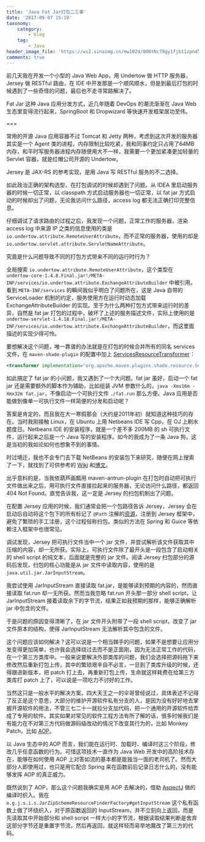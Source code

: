```yaml
---
title: 'Java Fat Jar打包二三事'
date: '2017-09-07 15:18'
taxonomy:
    category:
        - blog
    tag:
        - Java
header_image_file: 'https://ws2.sinaimg.cn/mw1024/006tNc79gy1fjb11zpnd5j30i206v0t6.jpg'
comments: true
---
```


前几天我在开发一个小型的 Java Web App，用 Undertow 做 HTTP 服务器，Jersey 做 RESTful 路由，在 IDE 中开发那是一个顺风顺水，但是到最后打包的时候遇到了一些奇怪的问题，最后也不走寻常路解决了。

Fat Jar 这种 Java 应用分发方式，近几年随着 DevOps 的潮流渐渐在 Java Web 生态里变得流行起来，SpringBoot 和 Dropwizard 等快速开发框架居功至伟。

===

常用的开源 Java 应用容器不过 Tomcat 和 Jetty 两种，考虑到这次开发的服务器其实是一个 Agent 类的进程，内存限制比较吃紧，我和同事约定只占用了64MB 内存，和平时写服务器进程内存随便用大不一样，我需要一个更加紧凑更加轻量的 Servlet 容器，就是红帽公司开源的 Undertow。

Jersey 是 JAX-RS 的参考实现，是用 Java 写 RESTful 服务的不二选择。

如此政治正确的架构选型，在打包调试的时候却遇到了问题。从 IDEA 里启动服务器的时候一切正常，以 classpath 方式启动服务器也一切正常，以 fat jar 方式启动的时候却出了问题，无论我访问什么路径，access log 都无法正确打印完整信息。

仔细调试了请求路由的过程之后，我发现一个问题，正常工作的服务器，渲染 access log 中来源 IP 之类的信息使用的类是 `io.undertow.attribute.RemoteUserAttribute`，而不正常的服务器，使用的却是 `io.undertow.servlet.attribute.ServletNameAttribute`。

究竟是什么问题导致不同的打包方式带来不同的运行时行为？

全局搜索 `io.undertow.attribute.RemoteUserAttribute`，这个类型在 `undertow-core-1.4.8.Final.jar!/META-INF/services/io.undertow.attribute.ExchangeAttributeBuilder` 中被引用。看到 `META-INF/services` 的瞬间我似乎明白了问题所在，这是 Java 自带的 ServiceLoader 机制的约定，服务使用方在运行时动态加载 ExchangeAttributeBuilder 的实现。至于为什么两种打包方式带来运行时的差异，自然是 fat jar 打包的过程中，破坏了上述的服务描述文件，实际上使用的是 `undertow-servlet-1.4.18.Final.jar!/META-INF/services/io.undertow.attribute.ExchangeAttributeBuilder`，而这里面描述的实现少得可怜。

要想解决这个问题，唯一靠谱的办法就是在打包的时候合并所有的同名 services 文件，在 `maven-shade-plugin` 的配置中加上 [ServicesResourceTransformer][1]：

```xml
<transformer implementation="org.apache.maven.plugins.shade.resource.ServicesResourceTransformer" />
```

如此搞定了 fat jar 的小问题，我又遇到了一个大问题。fat jar 虽好，启动一个 fat jar 还是需要额外的脚本作为辅助，比如组装 JVM 参数什么的，`java -Xms16m -Xmx32m fat.jar`，不像启动一个可执行文件 `./fat.run` 那么方便。Java 应用是否能做到像单一可执行文件一样简便的分发和启动呢？

答案是肯定的，而且我在大一寒假那会（大约是2011年初）就知道这种技巧的存在。当时我刚接触 Linux，在 Ubuntu 上用 Netbeans IDE 写 Cpp，在 OJ 上刷水题度日。Netbeans IDE 的安装程序，就是一个差不多 200MB 的 sh 可执行文件，运行起来之后是一个 Java 写的安装程序。如今的我成为了一条 Java 狗，这是当初的我如论如何也想象不到的事情。

时过境迁，我也不会专门去下载 NetBeans 的安装包下来研究，随便在网上搜索了一下，就找到了可供参考的 [Wiki][2] 和[博文][3]。

出乎意料的是，当我依葫芦画瓢用 maven-antrun-plugin 在打包时自动把可执行文件做出来之后，用可执行文件直接拉起来的服务器，无论访问什么路径，都返回 404 Not Found。直觉告诉我，这一定是 Jersey 的扫包机制出了问题。

在配置 Jersey 应用的时候，我们通常会把一个包路径告诉 Jersey，Jersey 会在启动后自动将这个包下的所有标记了 `@Path` 注解的[资源][4]，注册到 Jersey 框架中，避免了繁琐的手工注册，这个过程俗称扫包。类似的方法在 Spring 和 Guice 等依赖注入框架中也很常见。

调试发现，Jersey 把可执行文件当中一个 jar 文件，并尝试解析该文件获取其中压缩的内容，却一无所获。实际上，可执行文件除了最开头是一段包含了启动相关的 shell script 的纯文本，后面就是完整的 jar 文件。阅读 Jersey 扫包部分的源码后发现，扫包的核心功能是从 jar 文件中读取内容，使用的是 `java.util.jar.JarInputStream`。

我尝试使用 JarInputStream 直接读取 fat.jar，是能够读到预期的内容的，然而直接读取 fat.run 却一无所获。然而当我忽略 fat.run 开头那一部分 shell script，让 JarInputStream 接着读取余下的字节流，结果正如我预期的那样，能够正确解析 jar 中包含的文件。

于是问题的原因变得清晰了，在 jar 文件开头附带了一段 shell script，改变了 jar 文件原本的结构，使得 JarInputStream 无法解析其中包含的文件。

这个问题应该如何解决？这可以说是一个相当棘手的问题，如果不是想要让应用分发变得更加简单，也许我会选择绕过去而不是正面刚，因为无法正常工作的代码，在一个第三方类库中。一般来说要解决外部类库的问题，我们会选择把源码拖下来修改然后重新打包上传，其中的繁琐艰辛自不必言，一旦到了类库升级的时候，还得跟进新版本，把 patch 打上去，再重新打包上传，生命就这样耗费在给第三方类库打 patch 上了，可以说是一项吃力不讨好的工作。

当然这只是一般水平的解决方案。四大天王之一的伞哥曾经说过，具体表述不记得了反正是这个意思，大部分的维护开源软件私有分支的人，是因为没有好好地去掌握开源软件的用法，不管三七二十一就拉分支加代码，把一个通用的开源软件给弄成了专用的软件。其实如果对常见的软件工程方法有所了解的话，很多时候我们是有能力在不对第三方代码做源码级改动的情况下改变其行为的，比如 Monkey Patch，比如 [AOP][5]。

以 Java 生态中的 AOP 而言，我们能在运行时、加载时、编译时这三个阶段，修改几乎任意函数的行为。可惜这项技术一直作为 Java Web 开发中的高阶技术存在，能够在如何使用 AOP 上对答如流的基本都是能独当一面的老司机了。然而大部分人即使用过，也只是用它配合 Spring 来在函数前后记录日志什么的，没有能够发挥 AOP 的真正威力。

既然说到了 AOP，那么这个问题我确实是用 AOP 去解决的，借助 [AspectJ][6] 做的编译时织入。我在 `o.g.j.s.i.s.JarZipSchemeResourceFinderFactory#getInputStream` 这个私有函数上做了环绕织入，对于原函数返回的 InputStream，并不立刻向上返回，而是先读取其中开始部分和 shell script 一样大小的字节流，根据读取结果判断是舍弃这部分字节还是重置字节流，然后再返回，就这样轻而易举地魔改了第三方的代码。



[1]: https://maven.apache.org/plugins/maven-shade-plugin/examples/resource-transformers.html
[2]: https://github.com/maynooth/CS210/wiki/Convert-Java-Executable-to-Linux-Executable
[3]: https://coderwall.com/p/ssuaxa/how-to-make-a-jar-file-linux-executable
[4]: http://restful-api-design.readthedocs.io/en/latest/resources.html
[5]: https://zh.wikipedia.org/wiki/面向侧面的程序设计
[6]: https://eclipse.org/aspectj/